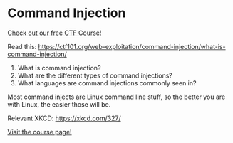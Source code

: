 # Command Injection

[Check out our free CTF Course!](https://academy.hoppersroppers.org/mod/page/view.php?id=631)

Read this: <https://ctf101.org/web-exploitation/command-injection/what-is-command-injection/>

1. What is command injection?
2. What are the different types of command injections?
3. What languages are command injections commonly seen in?

Most command injects are Linux command line stuff, so the better you are with Linux, the easier those will be.

Relevant XKCD: <https://xkcd.com/327/>

[Visit the course page!](https://academy.hoppersroppers.org/mod/assign/view.php?id=631)
